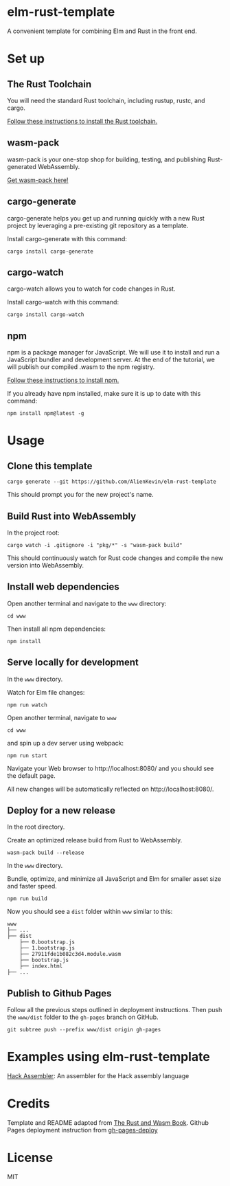 # elm-rust-template

A convenient template for combining Elm and Rust in the front end.

# Set up
## The Rust Toolchain
You will need the standard Rust toolchain, including rustup, rustc, and cargo.

[Follow these instructions to install the Rust toolchain.](https://www.rust-lang.org/tools/install)

## wasm-pack
wasm-pack is your one-stop shop for building, testing, and publishing Rust-generated WebAssembly.

[Get wasm-pack here!](https://rustwasm.github.io/wasm-pack/installer/)

## cargo-generate
cargo-generate helps you get up and running quickly with a new Rust project by leveraging a pre-existing git repository as a template.

Install cargo-generate with this command:
```
cargo install cargo-generate
```

## cargo-watch
cargo-watch allows you to watch for code changes in Rust.

Install cargo-watch with this command:
```
cargo install cargo-watch
```

## npm
npm is a package manager for JavaScript. We will use it to install and run a JavaScript bundler and development server. At the end of the tutorial, we will publish our compiled .wasm to the npm registry.

[Follow these instructions to install npm.](https://www.npmjs.com/get-npm)

If you already have npm installed, make sure it is up to date with this command:

```
npm install npm@latest -g
```

# Usage

## Clone this template
```
cargo generate --git https://github.com/AlienKevin/elm-rust-template
```
This should prompt you for the new project's name.

## Build Rust into WebAssembly
In the project root:
```
cargo watch -i .gitignore -i "pkg/*" -s "wasm-pack build"
```
This should continuously watch for Rust code changes and compile the new version into WebAssembly.

## Install web dependencies
Open another terminal and navigate to the `www` directory:
```
cd www
```
Then install all npm dependencies:
```
npm install
```

## Serve locally for development
In the `www` directory.

Watch for Elm file changes:
```
npm run watch
```
Open another terminal, navigate to `www`
```
cd www
```
and spin up a dev server using webpack:
```
npm run start
```
Navigate your Web browser to http://localhost:8080/ and you should see the default page.

All new changes will be automatically reflected on http://localhost:8080/.

## Deploy for a new release
In the root directory.

Create an optimized release build from Rust to WebAssembly.
```
wasm-pack build --release
```
In the `www` directory.

Bundle, optimize, and minimize all JavaScript and Elm for smaller asset size and faster speed.
```
npm run build
```
Now you should see a `dist` folder within `www` similar to this:
```
www
├── ...
├── dist
    ├── 0.bootstrap.js
    ├── 1.bootstrap.js
    ├── 27911fde1b082c3d4.module.wasm
    ├── bootstrap.js
    ├── index.html
├── ...
```

## Publish to Github Pages
Follow all the previous steps outlined in deployment instructions. Then push the `www/dist` folder to the `gh-pages` branch on GitHub.
```
git subtree push --prefix www/dist origin gh-pages
```

# Examples using elm-rust-template
[Hack Assembler](https://github.com/AlienKevin/hack-assembler-web): An assembler for the Hack assembly language

# Credits
Template and README adapted from [The Rust and Wasm Book](https://rustwasm.github.io/docs/book/introduction.html). Github Pages deployment instruction from [gh-pages-deploy](https://gist.github.com/cobyism/4730490)

# License
MIT